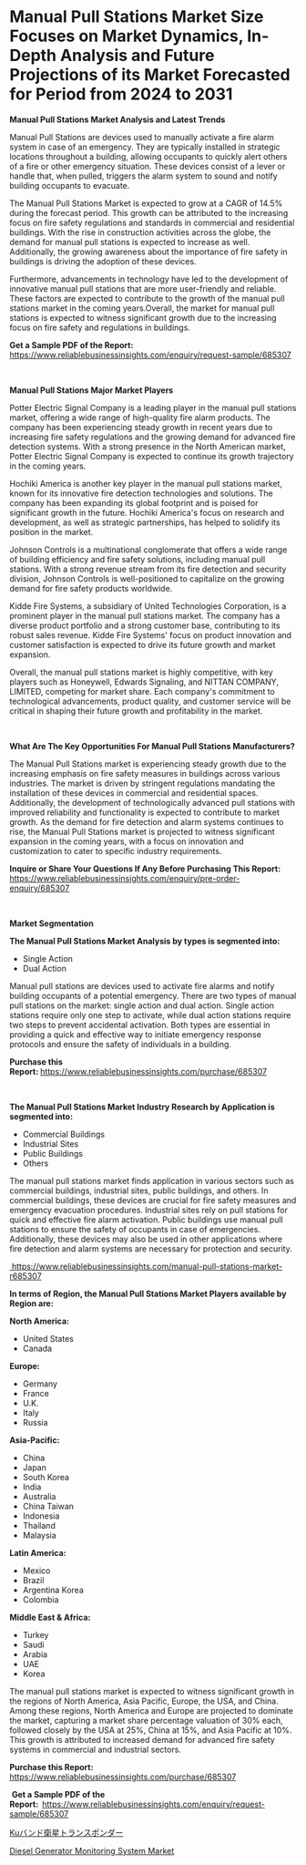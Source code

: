 <p><h1>Manual Pull Stations Market Size Focuses on Market Dynamics, In-Depth Analysis and Future Projections of its Market Forecasted for Period from 2024 to 2031</h1></p><p><strong>Manual Pull Stations Market Analysis and Latest Trends</strong></p>
<p><p>Manual Pull Stations are devices used to manually activate a fire alarm system in case of an emergency. They are typically installed in strategic locations throughout a building, allowing occupants to quickly alert others of a fire or other emergency situation. These devices consist of a lever or handle that, when pulled, triggers the alarm system to sound and notify building occupants to evacuate.</p><p>The Manual Pull Stations Market is expected to grow at a CAGR of 14.5% during the forecast period. This growth can be attributed to the increasing focus on fire safety regulations and standards in commercial and residential buildings. With the rise in construction activities across the globe, the demand for manual pull stations is expected to increase as well. Additionally, the growing awareness about the importance of fire safety in buildings is driving the adoption of these devices.</p><p>Furthermore, advancements in technology have led to the development of innovative manual pull stations that are more user-friendly and reliable. These factors are expected to contribute to the growth of the manual pull stations market in the coming years.Overall, the market for manual pull stations is expected to witness significant growth due to the increasing focus on fire safety and regulations in buildings.</p></p>
<p><strong>Get a Sample PDF of the Report:&nbsp;</strong> <a href="https://www.reliablebusinessinsights.com/enquiry/request-sample/685307">https://www.reliablebusinessinsights.com/enquiry/request-sample/685307</a></p>
<p>&nbsp;</p>
<p><strong>Manual Pull Stations Major Market Players</strong></p>
<p><p>Potter Electric Signal Company is a leading player in the manual pull stations market, offering a wide range of high-quality fire alarm products. The company has been experiencing steady growth in recent years due to increasing fire safety regulations and the growing demand for advanced fire detection systems. With a strong presence in the North American market, Potter Electric Signal Company is expected to continue its growth trajectory in the coming years.</p><p>Hochiki America is another key player in the manual pull stations market, known for its innovative fire detection technologies and solutions. The company has been expanding its global footprint and is poised for significant growth in the future. Hochiki America's focus on research and development, as well as strategic partnerships, has helped to solidify its position in the market.</p><p>Johnson Controls is a multinational conglomerate that offers a wide range of building efficiency and fire safety solutions, including manual pull stations. With a strong revenue stream from its fire detection and security division, Johnson Controls is well-positioned to capitalize on the growing demand for fire safety products worldwide.</p><p>Kidde Fire Systems, a subsidiary of United Technologies Corporation, is a prominent player in the manual pull stations market. The company has a diverse product portfolio and a strong customer base, contributing to its robust sales revenue. Kidde Fire Systems' focus on product innovation and customer satisfaction is expected to drive its future growth and market expansion.</p><p>Overall, the manual pull stations market is highly competitive, with key players such as Honeywell, Edwards Signaling, and NITTAN COMPANY, LIMITED, competing for market share. Each company's commitment to technological advancements, product quality, and customer service will be critical in shaping their future growth and profitability in the market.</p></p>
<p>&nbsp;</p>
<p><strong>What Are The Key Opportunities For Manual Pull Stations Manufacturers?</strong></p>
<p><p>The Manual Pull Stations market is experiencing steady growth due to the increasing emphasis on fire safety measures in buildings across various industries. The market is driven by stringent regulations mandating the installation of these devices in commercial and residential spaces. Additionally, the development of technologically advanced pull stations with improved reliability and functionality is expected to contribute to market growth. As the demand for fire detection and alarm systems continues to rise, the Manual Pull Stations market is projected to witness significant expansion in the coming years, with a focus on innovation and customization to cater to specific industry requirements.</p></p>
<p><strong>Inquire or Share Your Questions If Any Before Purchasing This Report:</strong> <a href="https://www.reliablebusinessinsights.com/enquiry/pre-order-enquiry/685307">https://www.reliablebusinessinsights.com/enquiry/pre-order-enquiry/685307</a></p>
<p>&nbsp;</p>
<p><strong>Market Segmentation</strong></p>
<p><strong>The Manual Pull Stations Market Analysis by types is segmented into:</strong></p>
<p><ul><li>Single Action</li><li>Dual Action</li></ul></p>
<p><p>Manual pull stations are devices used to activate fire alarms and notify building occupants of a potential emergency. There are two types of manual pull stations on the market: single action and dual action. Single action stations require only one step to activate, while dual action stations require two steps to prevent accidental activation. Both types are essential in providing a quick and effective way to initiate emergency response protocols and ensure the safety of individuals in a building.</p></p>
<p><strong>Purchase this Report:&nbsp;</strong><a href="https://www.reliablebusinessinsights.com/purchase/685307">https://www.reliablebusinessinsights.com/purchase/685307</a></p>
<p>&nbsp;</p>
<p><strong>The Manual Pull Stations Market Industry Research by Application is segmented into:</strong></p>
<p><ul><li>Commercial Buildings</li><li>Industrial Sites</li><li>Public Buildings</li><li>Others</li></ul></p>
<p><p>The manual pull stations market finds application in various sectors such as commercial buildings, industrial sites, public buildings, and others. In commercial buildings, these devices are crucial for fire safety measures and emergency evacuation procedures. Industrial sites rely on pull stations for quick and effective fire alarm activation. Public buildings use manual pull stations to ensure the safety of occupants in case of emergencies. Additionally, these devices may also be used in other applications where fire detection and alarm systems are necessary for protection and security.</p></p>
<p><a href="https://www.reliablebusinessinsights.com/manual-pull-stations-market-r685307">&nbsp;https://www.reliablebusinessinsights.com/manual-pull-stations-market-r685307</a></p>
<p><strong>In terms of Region, the Manual Pull Stations Market Players available by Region are:</strong></p>
<p>
    <p> <strong> North America: </strong>
        <ul>
            <li>United States</li>
            <li>Canada</li>
        </ul>
        </p> 
    <p> <strong> Europe: </strong>
        <ul>
            <li>Germany</li>
            <li>France</li>
            <li>U.K.</li>
            <li>Italy</li>
            <li>Russia</li>
        </ul>
        </p> 
    <p> <strong> Asia-Pacific: </strong>
        <ul>
            <li>China</li>
            <li>Japan</li>
            <li>South Korea</li>
            <li>India</li>
            <li>Australia</li>
            <li>China Taiwan</li>
            <li>Indonesia</li>
            <li>Thailand</li>
            <li>Malaysia</li>
        </ul>
        </p> 
    <p> <strong> Latin America: </strong>
        <ul>
            <li>Mexico</li>
            <li>Brazil</li>
            <li>Argentina Korea</li>
            <li>Colombia</li>
        </ul>
        </p> 
    <p> <strong> Middle East & Africa: </strong>
        <ul>
            <li>Turkey</li>
            <li>Saudi</li>
            <li>Arabia</li>
            <li>UAE</li>
            <li>Korea</li>
        </ul>
    </p>
    </p>
<p><p>The manual pull stations market is expected to witness significant growth in the regions of North America, Asia Pacific, Europe, the USA, and China. Among these regions, North America and Europe are projected to dominate the market, capturing a market share percentage valuation of 30% each, followed closely by the USA at 25%, China at 15%, and Asia Pacific at 10%. This growth is attributed to increased demand for advanced fire safety systems in commercial and industrial sectors.</p></p>
<p><strong>Purchase this Report: </strong><a href="https://www.reliablebusinessinsights.com/purchase/685307">https://www.reliablebusinessinsights.com/purchase/685307</a></p>
<p>&nbsp;<strong>Get a Sample PDF of the Report:&nbsp;&nbsp;</strong><a href="https://www.reliablebusinessinsights.com/enquiry/request-sample/685307">https://www.reliablebusinessinsights.com/enquiry/request-sample/685307</a></p>
<p><strong></strong></p>
<p><p><a href="https://medium.com/@annchovey2023/2024%E5%B9%B4%E3%81%8B%E3%82%892031%E5%B9%B4%E3%81%BE%E3%81%A7%E3%81%AEku%E3%83%90%E3%83%B3%E3%83%89%E8%A1%9B%E6%98%9F%E3%83%88%E3%83%A9%E3%83%B3%E3%82%B9%E3%83%9D%E3%83%B3%E3%83%80%E5%B8%82%E5%A0%B4%E3%81%AE%E6%88%90%E9%95%B7%E8%A6%8B%E9%80%9A%E3%81%97%E3%81%AF-%E5%B8%82%E5%A0%B4%E3%81%AE%E3%83%88%E3%83%AC%E3%83%B3%E3%83%89%E5%88%86%E6%9E%90%E3%81%AB%E3%82%88%E3%82%8B%E3%82%A2%E3%83%97%E3%83%AA%E3%82%B1%E3%83%BC%E3%82%B7%E3%83%A7%E3%83%B3-%E5%9C%B0%E5%9F%9F%E3%81%AE%E8%A6%8B%E9%80%9A%E3%81%97-%E5%8F%8E%E7%9B%8A%E3%81%AB%E3%81%8A%E3%81%84%E3%81%A6-%E3%81%AEcagr%E3%81%A7%E4%BA%88%E6%B8%AC%E3%81%95%E3%82%8C%E3%81%A6%E3%81%84%E3%81%BE%E3%81%99-fd622cee2307">Kuバンド衛星トランスポンダー</a></p><p><a href="https://github.com/gcimaudf65/Market-Research-Report-List-1/blob/main/diesel-generator-monitoring-system-market.md">Diesel Generator Monitoring System Market</a></p></p>